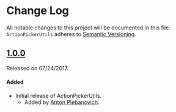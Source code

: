 # Change Log
All notable changes to this project will be documented in this file.
`ActionPickerUtils` adheres to [Semantic Versioning](http://semver.org/).

## [1.0.0](https://github.com/APUtils/ActionPickerUtils/releases/tag/1.0.0)
Released on 07/24/2017.

#### Added
- Initial release of ActionPickerUtils.
  - Added by [Anton Plebanovich](https://github.com/anton-plebanovich).
